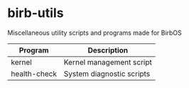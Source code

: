 # birb-utils
Miscellaneous utility scripts and programs made for BirbOS

| Program      | Description               |
| ---          | ---                       |
| kernel       | Kernel management script  |
| health-check | System diagnostic scripts |
